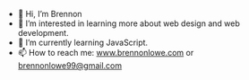 - 👋 Hi, I’m Brennon
- 👀 I’m interested in learning more about web design and web development.
- 🌱 I’m currently learning JavaScript.
- 📫 How to reach me: www.brennonlowe.com or brennonlowe99@gmail.com

<!---
brenlowe/brenlowe is a ✨ special ✨ repository because its `README.md` (this file) appears on your GitHub profile.
You can click the Preview link to take a look at your changes.
--->
